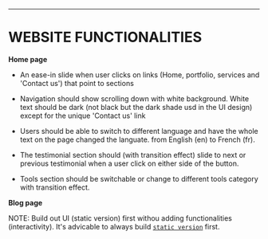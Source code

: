 
---

# WEBSITE FUNCTIONALITIES

**Home page**

- An ease-in slide when user clicks on links (Home, portfolio, services and 'Contact us') 
    that point to sections

- Navigation should show scrolling down with white background. 
    White text should be dark (not black but the dark shade usd in the UI design) 
    except for the unique 'Contact us' link

- Users should be able to switch to different language and have the whole text on 
    the page changed the languate. from English (en) to French (fr). 

- The testimonial section should (with transition effect) slide to next or previous testimonial when a user click
    on either side of the button.

- Tools section should be switchable or change to different tools category with transition effect.

**Blog page**

NOTE: Build out UI (static version) first withou adding functionalities (interactivity). It's advicable to always build [`static version`](https://react.dev/learn/thinking-in-react#step-2-build-a-static-version-in-react) first.